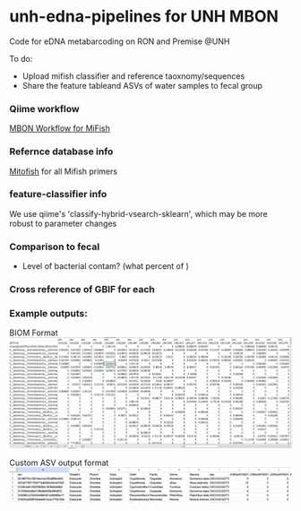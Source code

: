 # unh-edna-pipelines for UNH MBON
Code for eDNA metabarcoding on RON and Premise @UNH

To do:  
- Upload mifish classifier and reference taoxnomy/sequences
- Share the feature tableand ASVs of water samples to fecal group


### Qiime workflow
[MBON Workflow for MiFish](sh/MBON_Workflow.sh)

### Refernce database info  
[Mitofish](https://mitofish.aori.u-tokyo.ac.jp/download/) for all Mifish primers  

### feature-classifier info  
We use qiime's 'classify-hybrid-vsearch-sklearn', which may be more robust to parameter changes  

### Comparison to fecal
- Level of bacterial contam? (what percent of )

### Cross reference of GBIF for each 

### Example outputs:    
BIOM Format  
![BIOM Format](images/qiime-biom.png)  


Custom ASV output format  
![custom format](images/custom.png)  